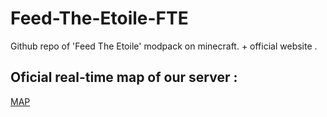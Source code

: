 # Feed-The-Etoile-FTE
Github repo of 'Feed The Etoile' modpack on minecraft. + official website .

## Oficial real-time map of our server :
[MAP](http://188.165.227.100:8123)
